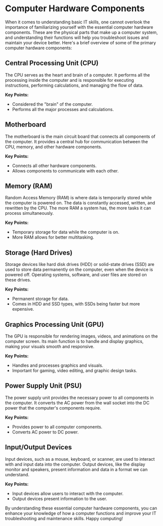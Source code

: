 # Computer Hardware Components

When it comes to understanding basic IT skills, one cannot overlook the importance of familiarizing yourself with the essential computer hardware components. These are the physical parts that make up a computer system, and understanding their functions will help you troubleshoot issues and maintain your device better. Here's a brief overview of some of the primary computer hardware components:

## Central Processing Unit (CPU)

The CPU serves as the heart and brain of a computer. It performs all the processing inside the computer and is responsible for executing instructions, performing calculations, and managing the flow of data.

**Key Points:**
- Considered the "brain" of the computer.
- Performs all the major processes and calculations.

## Motherboard

The motherboard is the main circuit board that connects all components of the computer. It provides a central hub for communication between the CPU, memory, and other hardware components.

**Key Points:**
- Connects all other hardware components.
- Allows components to communicate with each other.

## Memory (RAM)

Random Access Memory (RAM) is where data is temporarily stored while the computer is powered on. The data is constantly accessed, written, and rewritten by the CPU. The more RAM a system has, the more tasks it can process simultaneously.

**Key Points:**
- Temporary storage for data while the computer is on.
- More RAM allows for better multitasking.

## Storage (Hard Drives)

Storage devices like hard disk drives (HDD) or solid-state drives (SSD) are used to store data permanently on the computer, even when the device is powered off. Operating systems, software, and user files are stored on these drives.

**Key Points:**
- Permanent storage for data.
- Comes in HDD and SSD types, with SSDs being faster but more expensive.

## Graphics Processing Unit (GPU)

The GPU is responsible for rendering images, videos, and animations on the computer screen. Its main function is to handle and display graphics, making your visuals smooth and responsive.

**Key Points:**
- Handles and processes graphics and visuals.
- Important for gaming, video editing, and graphic design tasks.

## Power Supply Unit (PSU)

The power supply unit provides the necessary power to all components in the computer. It converts the AC power from the wall socket into the DC power that the computer's components require.

**Key Points:**
- Provides power to all computer components.
- Converts AC power to DC power.

## Input/Output Devices

Input devices, such as a mouse, keyboard, or scanner, are used to interact with and input data into the computer. Output devices, like the display monitor and speakers, present information and data in a format we can understand.

**Key Points:**
- Input devices allow users to interact with the computer.
- Output devices present information to the user.

By understanding these essential computer hardware components, you can enhance your knowledge of how a computer functions and improve your IT troubleshooting and maintenance skills. Happy computing!